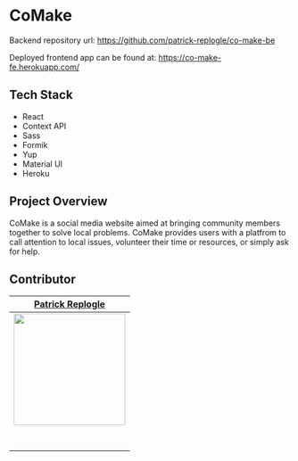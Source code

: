 # CoMake

Backend repository url: https://github.com/patrick-replogle/co-make-be

Deployed frontend app can be found at: https://co-make-fe.herokuapp.com/  

## Tech Stack
 - React 
 - Context API 
 - Sass 
 - Formik 
 - Yup 
 - Material UI
 - Heroku

## Project Overview
CoMake is a social media website aimed at bringing community members together to solve local problems. CoMake provides users with a platfrom to call attention to local issues, volunteer their time or resources, or simply ask for help. 

## Contributor

|[Patrick Replogle](https://github.com/patrick-replogle) |                                                                                                                                                                    
| :----------------------------------------------------------------------------------------------------------------------------------------------------------------------:|
| [<img src="https://avatars2.githubusercontent.com/u/50844285?s=400&u=7ffa88c4c221bf888b1771fec72530ac156d90c6&v=4" width = "200" />](https://github.com/patrick-replogle) |
|   [<img src="https://github.com/favicon.ico" width="15"> ](https://github.com/patrick-replogle) |
|  [ <img src="https://static.licdn.com/sc/h/al2o9zrvru7aqj8e1x2rzsrca" width="15"> ](https://www.linkedin.com/in/patrick-replogle-409a92193/)|  
